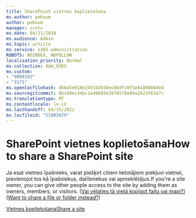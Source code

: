 ```yaml
---
title: SharePoint vietnes koplietošana
ms.author: pebaum
author: pebaum
manager: scotv
ms.date: 04/21/2020
ms.audience: Admin
ms.topic: article
ms.service: o365-administration
ROBOTS: NOINDEX, NOFOLLOW
localization_priority: Normal
ms.collection: Adm_O365
ms.custom:
- "9000192"
- "3171"
ms.openlocfilehash: 456d3e610e24534503dec86dfc0f5e6180866ded
ms.sourcegitcommit: 8bc60ec34bc1e40685e3976576e04a2623f63a7c
ms.translationtype: MT
ms.contentlocale: lv-LV
ms.lasthandoff: 04/15/2021
ms.locfileid: "51803479"
---
```

# <a name="how-to-share-a-sharepoint-site"></a><span data-ttu-id="87d7f-102">SharePoint vietnes koplietošana</span><span class="sxs-lookup"><span data-stu-id="87d7f-102">How to share a SharePoint site</span></span>

<span data-ttu-id="87d7f-103">Ja esat vietnes īpašnieks, varat piešķirt citiem lietotājiem piekļuvi vietnei, pievienojot tos kā īpašniekus, dalībniekus vai apmeklētājus.</span><span class="sxs-lookup"><span data-stu-id="87d7f-103">If you're a site owner, you can give other people access to the site by adding them as owners, members, or visitors.</span></span> <span data-ttu-id="87d7f-104">([Vai vēlaties tā vietā kopīgot failu vai mapi?)](https://support.office.com/article/share-sharepoint-files-or-folders-1fe37332-0f9a-4719-970e-d2578da4941c)</span><span class="sxs-lookup"><span data-stu-id="87d7f-104">([Want to share a file or folder instead?](https://support.office.com/article/share-sharepoint-files-or-folders-1fe37332-0f9a-4719-970e-d2578da4941c))</span></span>

[<span data-ttu-id="87d7f-105">Vietnes koplietošana</span><span class="sxs-lookup"><span data-stu-id="87d7f-105">Share a site</span></span>](https://support.office.com/article/share-a-site-958771a8-d041-4eb8-b51c-afea2eae3658)